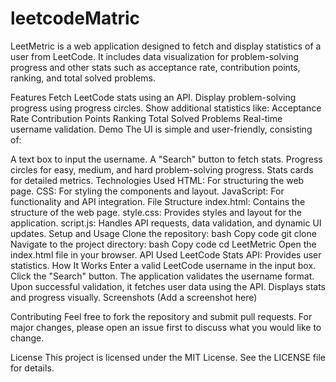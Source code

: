 # leetcodeMatric

LeetMetric is a web application designed to fetch and display statistics of a user from LeetCode. It includes data visualization for problem-solving progress and other stats such as acceptance rate, contribution points, ranking, and total solved problems.

Features
Fetch LeetCode stats using an API.
Display problem-solving progress using progress circles.
Show additional statistics like:
Acceptance Rate
Contribution Points
Ranking
Total Solved Problems
Real-time username validation.
Demo
The UI is simple and user-friendly, consisting of:

A text box to input the username.
A "Search" button to fetch stats.
Progress circles for easy, medium, and hard problem-solving progress.
Stats cards for detailed metrics.
Technologies Used
HTML: For structuring the web page.
CSS: For styling the components and layout.
JavaScript: For functionality and API integration.
File Structure
index.html: Contains the structure of the web page.
style.css: Provides styles and layout for the application.
script.js: Handles API requests, data validation, and dynamic UI updates.
Setup and Usage
Clone the repository:
bash
Copy code
git clone <repository-url>
Navigate to the project directory:
bash
Copy code
cd LeetMetric
Open the index.html file in your browser.
API Used
LeetCode Stats API: Provides user statistics.
How It Works
Enter a valid LeetCode username in the input box.
Click the "Search" button.
The application validates the username format.
Upon successful validation, it fetches user data using the API.
Displays stats and progress visually.
Screenshots
(Add a screenshot here)

Contributing
Feel free to fork the repository and submit pull requests. For major changes, please open an issue first to discuss what you would like to change.

License
This project is licensed under the MIT License. See the LICENSE file for details.
